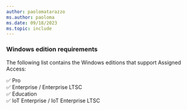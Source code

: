 ```yaml
---
author: paolomatarazzo
ms.author: paoloma
ms.date: 09/18/2023
ms.topic: include
---
```


### Windows edition requirements

The following list contains the Windows editions that support Assigned Access:

✅ Pro\
✅ Enterprise / Enterprise LTSC\
✅ Education\
✅ IoT Enterprise / IoT Enterprise LTSC
